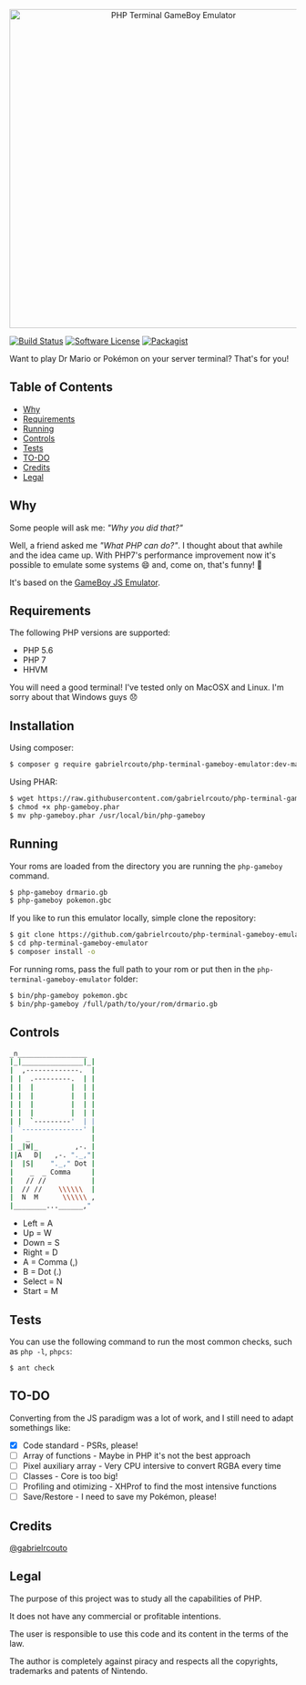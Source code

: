 <p align="center"><img src="https://cloud.githubusercontent.com/assets/2197005/13260438/2f6e96ac-da3a-11e5-86cf-bbfa15083f74.gif" width="560" alt="PHP Terminal GameBoy Emulator" /></p>

[![Build Status](https://travis-ci.org/gabrielrcouto/php-terminal-gameboy-emulator.svg?branch=master)](https://travis-ci.org/gabrielrcouto/php-terminal-gameboy-emulator)
[![Software License](https://img.shields.io/badge/license-MIT-brightgreen.svg?style=flat)](http://gabrielrcouto.mit-license.org/)
[![Packagist](https://img.shields.io/badge/packagist-install-brightgreen.svg)](https://packagist.org/packages/gabrielrcouto/php-terminal-gameboy-emulator)

Want to play Dr Mario or Pokémon on your server terminal? That's for you!

## Table of Contents

+ [Why](#why)
+ [Requirements](#requirements)
+ [Running](#running)
+ [Controls](#controls)
+ [Tests](#tests)
+ [TO-DO](#todo)
+ [Credits](#credits)
+ [Legal](#legal)

## Why

Some people will ask me: _"Why you did that?"_

Well, a friend asked me _"What PHP can do?"_. I thought about that awhile and
the idea came up. With PHP7's performance improvement now it's possible to
emulate some systems :smile: and, come on, that's funny! :dancers:

It's based on the [GameBoy JS Emulator](https://github.com/taisel/GameBoy-Online).

## Requirements

The following PHP versions are supported:

+ PHP 5.6
+ PHP 7
+ HHVM

You will need a good terminal! I've tested only on MacOSX and Linux. I'm sorry
about that Windows guys :disappointed:

## Installation

Using composer:

```bash
$ composer g require gabrielrcouto/php-terminal-gameboy-emulator:dev-master
```

Using PHAR:

```bash
$ wget https://raw.githubusercontent.com/gabrielrcouto/php-terminal-gameboy-emulator/master/bin/php-gameboy.phar
$ chmod +x php-gameboy.phar
$ mv php-gameboy.phar /usr/local/bin/php-gameboy
```

## Running

Your roms are loaded from the directory you are running the `php-gameboy` command.

```bash
$ php-gameboy drmario.gb
$ php-gameboy pokemon.gbc
```

If you like to run this emulator locally, simple clone the repository:

```bash
$ git clone https://github.com/gabrielrcouto/php-terminal-gameboy-emulator.git
$ cd php-terminal-gameboy-emulator
$ composer install -o
```

For running roms, pass the full path to your rom or put then in the `php-terminal-gameboy-emulator` folder:

```bash
$ bin/php-gameboy pokemon.gbc
$ bin/php-gameboy /full/path/to/your/rom/drmario.gb
```

## Controls

```bash
_n_________________
|_|_______________|_|
|  ,-------------.  |
| |  .---------.  | |
| |  |         |  | |
| |  |         |  | |
| |  |         |  | |
| |  |         |  | |
| |  `---------'  | |
| `---------------' |
|   _               |
| _|W|_         ,-. |
||A   D|   ,-. "._,"|
|  |S|    "._," Dot |
|    _  _ Comma     |
|   // //           |
|  // //    \\\\\\  |
|  N  M      \\\\\\ ,
|________...______,"
```

+ Left = A
+ Up = W
+ Down = S
+ Right = D
+ A = Comma (,)
+ B = Dot (.)
+ Select = N
+ Start = M

## Tests

You can use the following command to run the most common checks, such as `php -l`, `phpcs`:

    $ ant check


## TO-DO

Converting from the JS paradigm was a lot of work, and I still need to adapt somethings like:

- [x] Code standard - PSRs, please!
- [ ] Array of functions - Maybe in PHP it's not the best approach
- [ ] Pixel auxiliary array - Very CPU intersive to convert RGBA every time
- [ ] Classes - Core is too big!
- [ ] Profiling and otimizing - XHProf to find the most intensive functions
- [ ] Save/Restore - I need to save my Pokémon, please!

## Credits

[@gabrielrcouto](http://www.twitter.com/gabrielrcouto)

## Legal

The purpose of this project was to study all the capabilities of PHP.

It does not have any commercial or profitable intentions.

The user is responsible to use this code and its content in the terms of the law.

The author is completely against piracy and respects all the copyrights, trademarks and patents of Nintendo.
